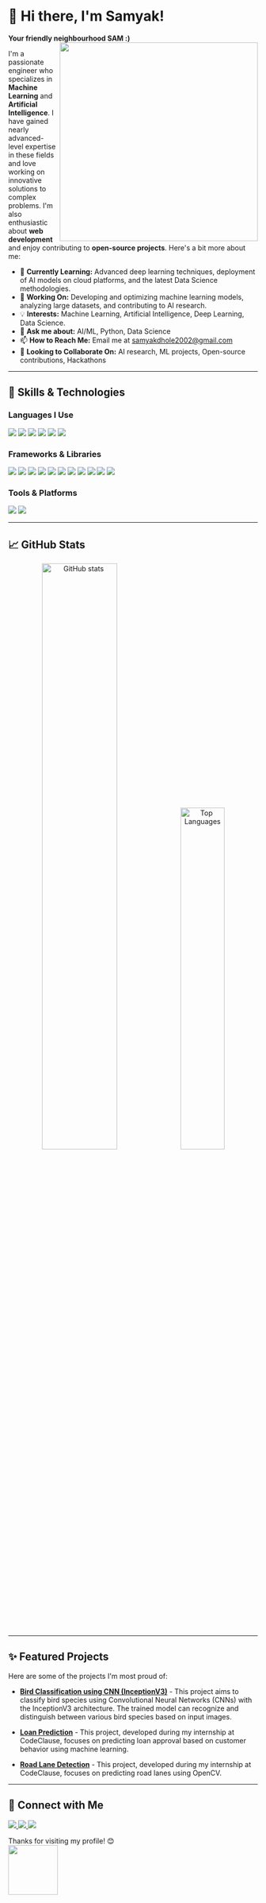 # 👋 Hi there, I'm Samyak!  
**Your friendly neighbourhood SAM :)**  
<img src="https://media.giphy.com/media/1gdwRmuhzOcooQ2b8G/giphy.gif" width="400" align="right">



I'm a passionate engineer who specializes in **Machine Learning** and **Artificial Intelligence**. I have gained nearly advanced-level expertise in these fields and love working on innovative solutions to complex problems. I'm also enthusiastic about **web development** and enjoy contributing to **open-source projects**. Here's a bit more about me:

- 🌱 **Currently Learning:** Advanced deep learning techniques, deployment of AI models on cloud platforms, and the latest Data Science methodologies.
- 🔭 **Working On:** Developing and optimizing machine learning models, analyzing large datasets, and contributing to AI research.
- 💡 **Interests:** Machine Learning, Artificial Intelligence, Deep Learning, Data Science.
- 💬 **Ask me about:** AI/ML, Python, Data Science
- 📫 **How to Reach Me:** Email me at [samyakdhole2002@gmail.com](mailto:samyakdhole2002@gmail.com)
- 👯 **Looking to Collaborate On:** AI research, ML projects, Open-source contributions, Hackathons  

---

## 🚀 Skills & Technologies

### Languages I Use

<p align="left">
  <img src="https://img.shields.io/badge/-Python3-3776AB?style=for-the-badge&logo=python&logoColor=white" />
  <img src="https://img.shields.io/badge/-HTML5-E34F26?style=for-the-badge&logo=html5&logoColor=white" />
  <img src="https://img.shields.io/badge/-CSS3-1572B6?style=for-the-badge&logo=css3&logoColor=white" />
  <img src="https://img.shields.io/badge/-JavaScript-F7DF1E?style=for-the-badge&logo=javascript&logoColor=black" />
  <img src="https://img.shields.io/badge/-SQL-4479A1?style=for-the-badge&logo=sql&logoColor=white" />
  <img src="https://img.shields.io/badge/-R-276DC3?style=for-the-badge&logo=r&logoColor=white" />
</p>

### Frameworks & Libraries

<p align="left">
  <img src="https://img.shields.io/badge/-React-61DAFB?style=for-the-badge&logo=react&logoColor=black" />
  <img src="https://img.shields.io/badge/-Django-092E20?style=for-the-badge&logo=django&logoColor=white" />
  <img src="https://img.shields.io/badge/-TensorFlow-FF6F00?style=for-the-badge&logo=tensorflow&logoColor=white" />
  <img src="https://img.shields.io/badge/-PyTorch-EE4C2C?style=for-the-badge&logo=pytorch&logoColor=white" />
  <img src="https://img.shields.io/badge/-Scikit--Learn-F7931E?style=for-the-badge&logo=scikit-learn&logoColor=white" />
  <img src="https://img.shields.io/badge/-Keras-D00000?style=for-the-badge&logo=keras&logoColor=white" />
  <img src="https://img.shields.io/badge/-Pandas-150458?style=for-the-badge&logo=pandas&logoColor=white" />
  <img src="https://img.shields.io/badge/-NumPy-013243?style=for-the-badge&logo=numpy&logoColor=white" />
  <img src="https://img.shields.io/badge/-Matplotlib-003D66?style=for-the-badge&logo=matplotlib&logoColor=white" />
  <img src="https://img.shields.io/badge/-Seaborn-FF8C00?style=for-the-badge&logo=seaborn&logoColor=white" />
  <img src="https://img.shields.io/badge/-Jupyter-F37626?style=for-the-badge&logo=jupyter&logoColor=white" />
</p>

### Tools & Platforms

<p align="left">
  <img src="https://img.shields.io/badge/-Git-F05032?style=for-the-badge&logo=git&logoColor=white" />
  <img src="https://img.shields.io/badge/-HuggingFace-FFB86C?style=for-the-badge&logo=huggingface&logoColor=black" />
</p>

---

## 📈 GitHub Stats

<p align="center">
  <img src="https://github-readme-stats.vercel.app/api?username=Sam-oo1&show_icons=true&theme=radical" alt="GitHub stats" width="55%" />
  <img src="https://github-readme-stats.vercel.app/api/top-langs/?username=Sam-oo1&layout=compact&theme=radical" alt="Top Languages" width="42%">
</p>

---

## ✨ Featured Projects

Here are some of the projects I'm most proud of:

- [**Bird Classification using CNN (InceptionV3)**](https://github.com/Sam-oo1/wisdomsprout_intp) - This project aims to classify bird species using Convolutional Neural Networks (CNNs) with the InceptionV3 architecture. The trained model can recognize and distinguish between various bird species based on input images.

- [**Loan Prediction**](https://github.com/Sam-oo1/CodeClauseInternship_LoanPrediction) - This project, developed during my internship at CodeClause, focuses on predicting loan approval based on customer behavior using machine learning.

- [**Road Lane Detection**](https://github.com/Sam-oo1/CodeClauseInternship_Road_lane_detection) - This project, developed during my internship at CodeClause, focuses on predicting road lanes using OpenCV.

---

## 🤝 Connect with Me

<p align="left">
  <a href="https://www.linkedin.com/in/samyak-dhole-a7736b1b6/">
    <img src="https://img.shields.io/badge/-LinkedIn-0077B5?style=for-the-badge&logo=linkedin&logoColor=white" />
  </a>
  <a href="https://twitter.com/sam_vs1">
    <img src="https://img.shields.io/badge/-Twitter-1DA1F2?style=for-the-badge&logo=twitter&logoColor=white" />
  </a>
  <a href="mailto:samyakdhole2002@gmail.com">
    <img src="https://img.shields.io/badge/-Gmail-D14836?style=for-the-badge&logo=gmail&logoColor=white" />
  </a>
</p>

Thanks for visiting my profile! 😊  
<img src="https://media.giphy.com/media/1jY5xnxXQeE3L2WwJM/giphy.gif" width="100" />
